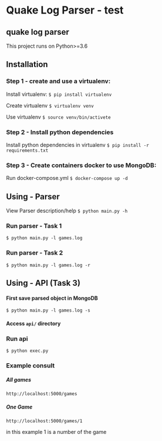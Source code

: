 # Quake Log Parser - test

## quake log parser

This project runs on Python>=3.6

## Installation

### Step 1 - create and use a virtualenv:

Install virtualenv: 
``` $ pip install virtualenv ```

Create virtualenv
``` $ virtualenv venv ```

Use virtualenv
``` $ source venv/bin/activete ```

### Step 2 - Install python dependencies

Install python dependencies in virtualenv
``` $ pip install -r requirements.txt ```

### Step 3 - Create containers docker to use MongoDB:

Run docker-compose.yml
``` $ docker-compose up -d ```

## Using - Parser

View Parser description/help
``` $ python main.py -h ```

### Run parser - Task 1
``` $ python main.py -l games.log ```

### Run parser - Task 2
``` $ python main.py -l games.log -r ```

## Using - API (Task 3)

#### First save parsed object in MongoDB
``` $ python main.py -l games.log -s ```

#### Access `api/` directory

### Run api
``` $ python exec.py ```

### Example consult
##### All games
`` http://localhost:5000/games ``

##### One Game
`` http://localhost:5000/games/1 ``

in this example 1 is a number of the game